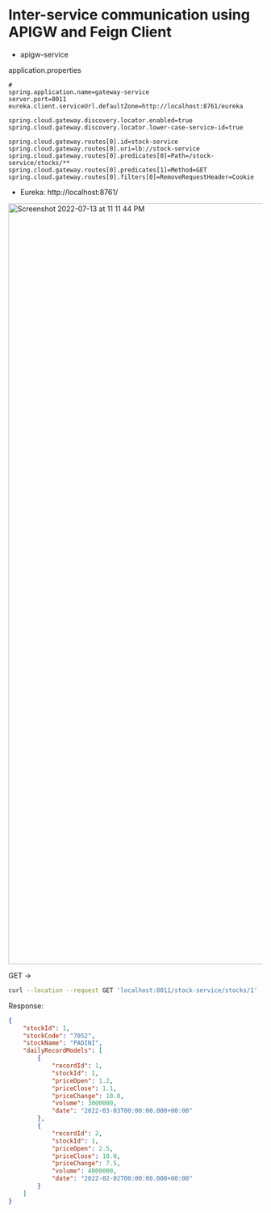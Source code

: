 # Inter-service communication using APIGW and Feign Client

- apigw-service

application.properties

```properties
#
spring.application.name=gateway-service
server.port=8011
eureka.client.serviceUrl.defaultZone=http://localhost:8761/eureka

spring.cloud.gateway.discovery.locator.enabled=true
spring.cloud.gateway.discovery.locator.lower-case-service-id=true

spring.cloud.gateway.routes[0].id=stock-service
spring.cloud.gateway.routes[0].uri=lb://stock-service
spring.cloud.gateway.routes[0].predicates[0]=Path=/stock-service/stocks/**
spring.cloud.gateway.routes[0].predicates[1]=Method=GET
spring.cloud.gateway.routes[0].filters[0]=RemoveRequestHeader=Cookie
```


- Eureka: http://localhost:8761/

<img width="1504" alt="Screenshot 2022-07-13 at 11 11 44 PM" src="https://user-images.githubusercontent.com/54174687/178796806-068c01ca-33b7-45f1-aaff-cc87cd2e293c.png">

GET -> 

```sh
curl --location --request GET 'localhost:8011/stock-service/stocks/1'
```

Response:

```json
{
    "stockId": 1,
    "stockCode": "7052",
    "stockName": "PADINI",
    "dailyRecordModels": [
        {
            "recordId": 1,
            "stockId": 1,
            "priceOpen": 1.2,
            "priceClose": 1.1,
            "priceChange": 10.0,
            "volume": 3000000,
            "date": "2022-03-03T00:00:00.000+00:00"
        },
        {
            "recordId": 2,
            "stockId": 1,
            "priceOpen": 2.5,
            "priceClose": 10.0,
            "priceChange": 7.5,
            "volume": 4000000,
            "date": "2022-02-02T00:00:00.000+00:00"
        }
    ]
}
```
